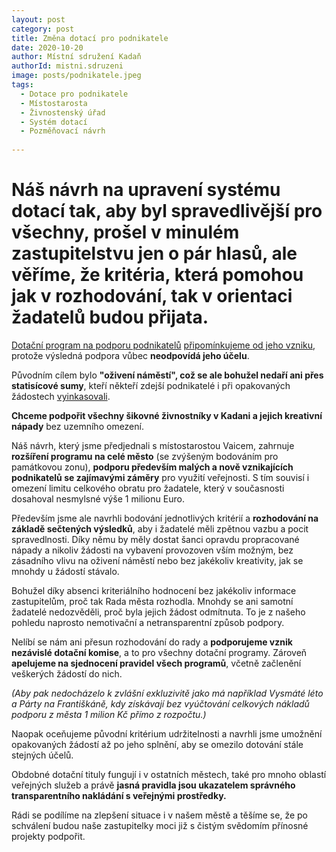 ```yaml
---
layout: post
category: post
title: Změna dotací pro podnikatele
date: 2020-10-20
author: Místní sdružení Kadaň
authorId: mistni.sdruzeni 
image: posts/podnikatele.jpeg
tags:
  - Dotace pro podnikatele
  - Místostarosta
  - Živnostenský úřad
  - Systém dotací
  - Pozměňovací návrh
 
---
```


# Náš návrh na upravení systému dotací tak, aby byl spravedlivější pro všechny, prošel v minulém zastupitelstvu jen o pár hlasů, ale věříme, že kritéria, která pomohou jak v rozhodování, tak v orientaci žadatelů budou přijata.

[Dotační program na podporu podnikatelů](https://www.mesto-kadan.cz/cs/mesto/dotacni-programy-mesta/dotace-na-r-2022.html) [připomínkujeme od jeho vzniku](https://kadan.pirati.cz/aktuality/dotace2.html), protože výsledná podpora vůbec **neodpovídá jeho účelu**. 

Původním cílem bylo **"oživení náměstí", což se ale bohužel nedaří ani přes statisícové sumy**, kteří někteří zdejší podnikatelé i při opakovaných žádostech [vyinkasovali](https://docs.google.com/spreadsheets/d/1C32g_LvCAdGGdOU7mn6RrXIKtn4ALZNm/edit?usp=sharing&ouid=110031523660020892391&rtpof=true&sd=true).

**Chceme podpořit všechny šikovné živnostníky v Kadani a jejich kreativní nápady** bez uzemního omezení.

Náš návrh, který jsme předjednali s místostarostou Vaicem, zahrnuje **rozšíření programu na celé město** (se zvýšeným bodováním pro památkovou zonu), **podporu především malých a nově vznikajících podnikatelů se zajímavými záměry** pro využití veřejnosti.
S tím souvisí i omezení limitu celkového obratu pro žadatele, který v současnosti dosahoval nesmylsné výše 1 milionu Euro.

Především jsme ale navrhli bodování jednotlivých kritérií a **rozhodování na základě sečtených výsledků**, aby i žadatelé měli zpětnou vazbu a pocit spravedlnosti. Díky němu by měly dostat šanci opravdu propracované nápady a nikoliv žádosti na vybavení provozoven vším možným, bez zásadního vlivu na oživení náměstí nebo bez jakékoliv kreativity, jak se mnohdy u žádostí stávalo. 

Bohužel díky absenci kriteriálního hodnocení bez jakékoliv informace zastupitelům, proč tak Rada města rozhodla. 
Mnohdy se ani samotní žadatelé nedozvěděli, proč byla jejich žádost odmítnuta. 
To je z našeho pohledu naprosto nemotivační a netransparentní způsob podpory. 

Nelíbí se nám ani přesun rozhodování do rady a **podporujeme vznik nezávislé dotační komise**, a to pro všechny dotační programy.
Zároveň **apelujeme na sjednocení pravidel všech programů**, včetně začlenění veškerých žádostí do nich.

*(Aby pak nedocházelo k zvlášní exkluzivitě jako má například Vysmáté léto a Párty na Františkáně, kdy získávají bez vyúčtování celkových nákladů podporu z města 1 milion Kč přímo z rozpočtu.)* 

Naopak oceňujeme původní kritérium udržitelnosti a navrhli jsme umožnění opakovaných žádostí až po jeho splnění, aby se omezilo dotování stále stejných účelů. 

Obdobné dotační tituly fungují i v ostatních městech, také pro mnoho oblastí veřejných služeb a právě **jasná pravidla jsou ukazatelem správného transparentního nakládání s veřejnými prostředky.**

Rádi se podílíme na zlepšení situace i v našem městě a těšíme se, že po schválení budou naše zastupitelky moci již s čistým svědomím přínosné projekty podpořit.


